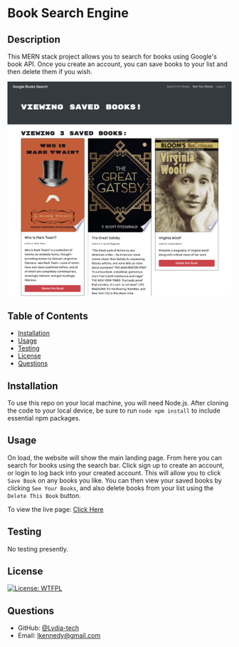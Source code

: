 # Book Search Engine 
  ## Description

 This MERN stack project allows you to search for books using Google's book API.  Once you create an account, you can save books to your list and then delete them if you wish.

 ![Project Image](./client/src/images/screenshot.png)
  


  ## Table of Contents
  
  * [Installation](#installation)
  * [Usage](#usage)
  * [Testing](#testing)
  * [License](#license)
  * [Questions](#questions)
  
  ## Installation

  To use this repo on your local machine, you will need Node.js.  After cloning the code to your local device, be sure to run `node npm install` to include essential npm packages.
  
  ## Usage 

On load, the website will show the main landing page.  From here you can search for books using the search bar.  Click sign up to create an account, or login to log back into your created account.  This will allow you to click `Save Book` on any books you like.  You can then view your saved books by clicking `See Your Books`, and also delete books from your list using the `Delete This Book` button.
 
To view the live page:  [Click Here](https://blooming-brushlands-06691.herokuapp.com/)

  ## Testing

  No testing presently.
  
  ## License

  [![License: WTFPL](https://img.shields.io/badge/License-WTFPL-brightgreen.svg)](http://www.wtfpl.net/about/)
  
  ## Questions
  
  * GitHub: [@Lydia-tech](https://github.com/Lydia-tech)
  * Email: lkennedy@gmail.com
